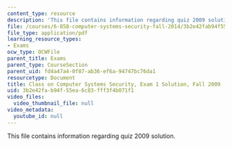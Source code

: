```yaml
---
content_type: resource
description: 'This file contains information regarding quiz 2009 solution. '
file: /courses/6-858-computer-systems-security-fall-2014/3b2e42fab94f55ea6c83fff3f4b071f1_MIT6_858F14_q09-1_sol.pdf
file_type: application/pdf
learning_resource_types:
- Exams
ocw_type: OCWFile
parent_title: Exams
parent_type: CourseSection
parent_uid: fd4a47a4-0f87-ab36-ef6a-94747bc76da1
resourcetype: Document
title: Class on Computer Systems Security, Exam 1 Solution, Fall 2009
uid: 3b2e42fa-b94f-55ea-6c83-fff3f4b071f1
video_files:
  video_thumbnail_file: null
video_metadata:
  youtube_id: null
---
```

This file contains information regarding quiz 2009 solution. 

